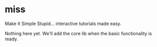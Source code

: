miss
====

Make It Simple Stupid... interactive tutorials made easy.

Nothing here yet. We'll add the core lib when the basic functionality is ready.
